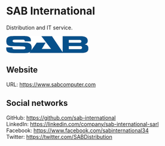 # SAB International
Distribution and IT service.

![SAB International](img/logo.png)


## Website
URL: https://www.sabcomputer.com

## Social networks
GitHub: https://github.com/sab-international  
LinkedIn: https://linkedin.com/company/sab-international-sarl  
Facebook: https://www.facebook.com/sabinternational34  
Twitter: https://twitter.com/SABDistribution
